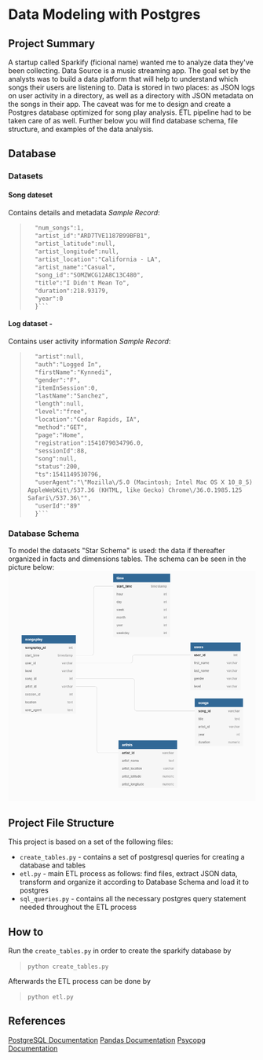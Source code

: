 # Data Modeling with Postgres

## Project Summary
A startup called Sparkify (ficional name) wanted me to analyze data they've been collecting. Data Source is a music streaming app. The goal set by the analysts was to build a data platform that will help to understand which songs their users are listening to. Data is stored in two places: as JSON logs on user activity in a directory, as well as a directory with JSON metadata on the songs in their app.
The caveat was for me to design and create a Postgres database optimized for song play analysis. ETL pipeline had to be taken care of as well. 
Further below you will find database schema, file structure, and examples of the data analysis.
## Database
### Datasets
#### Song dateset
Contains details and metadata
*Sample Record*:

>```{
>   "num_songs":1,
>   "artist_id":"ARD7TVE1187B99BFB1",
>   "artist_latitude":null,
>   "artist_longitude":null,
>   "artist_location":"California - LA",
>   "artist_name":"Casual",
>   "song_id":"SOMZWCG12A8C13C480",
>   "title":"I Didn't Mean To",
>   "duration":218.93179,
>   "year":0
>   }```
   
#### Log dataset - 
Contains user activity information
*Sample Record*:

>```{
>   "artist":null,
>   "auth":"Logged In",
>   "firstName":"Kynnedi",
>   "gender":"F",
>   "itemInSession":0,
>   "lastName":"Sanchez",
>   "length":null,
>   "level":"free",
>   "location":"Cedar Rapids, IA",
>   "method":"GET",
>   "page":"Home",
>   "registration":1541079034796.0,
>   "sessionId":88,
>   "song":null,
>   "status":200,
>   "ts":1541149530796,
>   "userAgent":"\"Mozilla\/5.0 (Macintosh; Intel Mac OS X 10_8_5) AppleWebKit\/537.36 (KHTML, like Gecko) Chrome\/36.0.1985.125 Safari\/537.36\"",
>   "userId":"89"
>   }```
### Database Schema
To model the datasets "Star Schema" is used: the data if thereafter organized in facts and dimensions tables.
The schema can be seen in the picture below: 
![schema](schema.png)
## Project File Structure
This project is based on a set of the following files:
* ```create_tables.py``` - contains a set of postgresql queries for creating a database and tables
* ```etl.py``` - main ETL process as follows: find files, extract JSON data, transform and organize it according to Database Schema and load it to postgres
* ```sql_queries.py``` - contains all the necessary postgres query statement needed throughout the ETL process
## How to
Run the ```create_tables.py``` in order to create the sparkify database by
>```python create_tables.py```

Afterwards the ETL process can be done by
>```python etl.py```
## References
[PostgreSQL Documentation](https://www.postgresql.org/docs/)
[Pandas Documentation](https://pandas.pydata.org/pandas-docs/stable/)
[Psycopg Documentation](https://www.psycopg.org/docs/)
